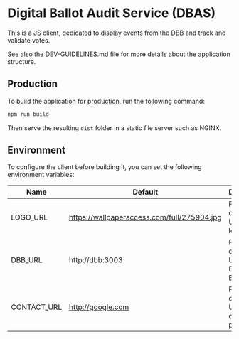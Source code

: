 # Digital Ballot Audit Service (DBAS)

This is a JS client, dedicated to display events from the DBB and track and validate votes.

See also the DEV-GUIDELINES.md file for more details about the application structure.

## Production

To build the application for production, run the following command:

```bash
npm run build
```

Then serve the resulting `dist` folder in a static file server such as NGINX.

## Environment

To configure the client before building it, you can set the following environment variables:

| Name | Default | Description | 
| ---- | ------- | ----------- |
| LOGO_URL | https://wallpaperaccess.com/full/275904.jpg | Fully qualified URL of your logo. |
| DBB_URL | http://dbb:3003 | Fully qualified URL to the Digital Ballot Box. |
| CONTACT_URL | http://google.com | Fully qualified URL to the contact page. |
